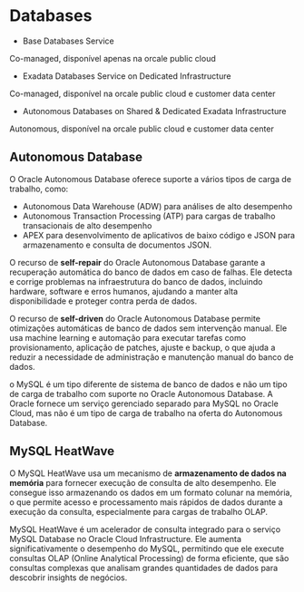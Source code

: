 # Databases

- Base Databases Service

Co-managed, disponível apenas na orcale public cloud

- Exadata Databases Service on Dedicated Infrastructure

Co-managed, disponível na orcale public cloud e customer data center

- Autonomous Databases on Shared & Dedicated Exadata Infrastructure

Autonomous, disponível na orcale public cloud e customer data center

## Autonomous Database

O Oracle Autonomous Database oferece suporte a vários tipos de carga de trabalho, como:

- Autonomous Data Warehouse (ADW) para análises de alto desempenho
- Autonomous Transaction Processing (ATP) para cargas de trabalho transacionais de alto desempenho
- APEX para desenvolvimento de aplicativos de baixo código e JSON para armazenamento e consulta de documentos JSON.
  
O recurso de **self-repair** do Oracle Autonomous Database garante a recuperação automática do banco de dados em caso de falhas. Ele detecta e corrige problemas na infraestrutura do banco de dados, incluindo hardware, software e erros humanos, ajudando a manter alta disponibilidade e proteger contra perda de dados.

O recurso de **self-driven** do Oracle Autonomous Database permite otimizações automáticas de banco de dados sem intervenção manual. Ele usa machine learning e automação para executar tarefas como provisionamento, aplicação de patches, ajuste e backup, o que ajuda a reduzir a necessidade de administração e manutenção manual do banco de dados.

o MySQL é um tipo diferente de sistema de banco de dados e não um tipo de carga de trabalho com suporte no Oracle Autonomous Database. A Oracle fornece um serviço gerenciado separado para MySQL no Oracle Cloud, mas não é um tipo de carga de trabalho na oferta do Autonomous Database.

## MySQL HeatWave

O MySQL HeatWave usa um mecanismo de **armazenamento de dados na memória** para fornecer execução de consulta de alto desempenho. Ele consegue isso armazenando os dados em um formato colunar na memória, o que permite acesso e processamento mais rápidos de dados durante a execução da consulta, especialmente para cargas de trabalho OLAP.

MySQL HeatWave é um acelerador de consulta integrado para o serviço MySQL Database no Oracle Cloud Infrastructure. Ele aumenta significativamente o desempenho do MySQL, permitindo que ele execute consultas OLAP (Online Analytical Processing) de forma eficiente, que são consultas complexas que analisam grandes quantidades de dados para descobrir insights de negócios.